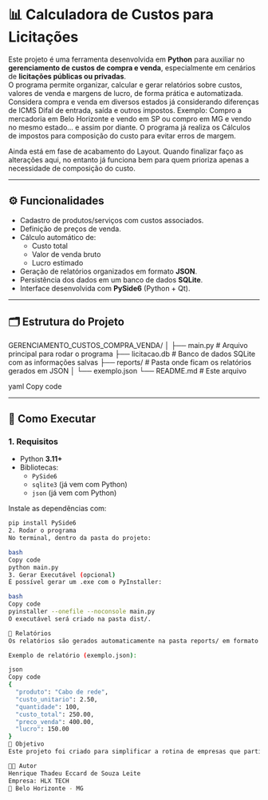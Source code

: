 # 📊 Calculadora de Custos para Licitações

Este projeto é uma ferramenta desenvolvida em **Python** para auxiliar no **gerenciamento de custos de compra e venda**, especialmente em cenários de **licitações públicas ou privadas**.  
O programa permite organizar, calcular e gerar relatórios sobre custos, valores de venda e margens de lucro, de forma prática e automatizada.
Considera compra e venda em diversos estados já considerando diferenças de ICMS Difal de entrada, saída e outros impostos.
Exemplo: Compro a mercadoria em Belo Horizonte e vendo em SP ou compro em MG e vendo no mesmo estado... e assim por diante. 
O programa já realiza os Cálculos de impostos para composição do custo para evitar erros de margem.

Ainda está em fase de acabamento do Layout. Quando finalizar faço as alterações aqui, no entanto já funciona bem para quem prioriza apenas a necessidade de composição do custo. 

---

## ⚙️ Funcionalidades

- Cadastro de produtos/serviços com custos associados.
- Definição de preços de venda.
- Cálculo automático de:
  - Custo total
  - Valor de venda bruto
  - Lucro estimado
- Geração de relatórios organizados em formato **JSON**.
- Persistência dos dados em um banco de dados **SQLite**.
- Interface desenvolvida com **PySide6** (Python + Qt).

---

## 🗂 Estrutura do Projeto

GERENCIAMENTO_CUSTOS_COMPRA_VENDA/
│
├── main.py # Arquivo principal para rodar o programa
├── licitacao.db # Banco de dados SQLite com as informações salvas
├── reports/ # Pasta onde ficam os relatórios gerados em JSON
│ └── exemplo.json
└── README.md # Este arquivo

yaml
Copy code

---

## 🚀 Como Executar

### 1. Requisitos
- Python **3.11+**
- Bibliotecas:
  - `PySide6`
  - `sqlite3` (já vem com Python)
  - `json` (já vem com Python)

Instale as dependências com:
```bash
pip install PySide6
2. Rodar o programa
No terminal, dentro da pasta do projeto:

bash
Copy code
python main.py
3. Gerar Executável (opcional)
É possível gerar um .exe com o PyInstaller:

bash
Copy code
pyinstaller --onefile --noconsole main.py
O executável será criado na pasta dist/.

📑 Relatórios
Os relatórios são gerados automaticamente na pasta reports/ em formato JSON, contendo informações de custos, preços de venda e lucros.

Exemplo de relatório (exemplo.json):

json
Copy code
{
  "produto": "Cabo de rede",
  "custo_unitario": 2.50,
  "quantidade": 100,
  "custo_total": 250.00,
  "preco_venda": 400.00,
  "lucro": 150.00
}
🎯 Objetivo
Este projeto foi criado para simplificar a rotina de empresas que participam de processos de compra e licitação, fornecendo uma visão clara de custos e margens de lucro, de forma rápida e intuitiva.

👨‍💻 Autor
Henrique Thadeu Eccard de Souza Leite
Empresa: HLX TECH
📍 Belo Horizonte - MG